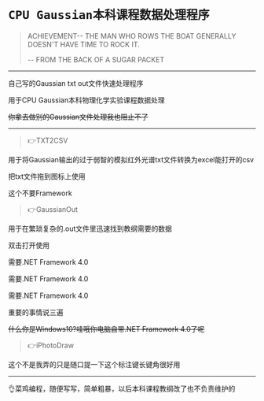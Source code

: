 `CPU Gaussian本科课程数据处理程序`
===

> ACHIEVEMENT--  THE MAN WHO ROWS THE BOAT GENERALLY 
>                DOESN'T HAVE TIME TO ROCK IT.
> 
>-- FROM THE BACK OF A SUGAR PACKET

---
自己写的Gaussian txt out文件快速处理程序

用于CPU Gaussian本科物理化学实验课程数据处理

~~你拿去做别的Gaussian文件处理我也阻止不了~~

---

> 👉TXT2CSV

用于将Gaussian输出的过于弱智的模拟红外光谱txt文件转换为excel能打开的csv

把txt文件拖到图标上使用

这个不要Framework

> 👉GaussianOut

用于在繁琐复杂的.out文件里迅速找到教纲需要的数据

双击打开使用

需要.NET Framework 4.0

需要.NET Framework 4.0

需要.NET Framework 4.0

重要的事情说三遍

~~什么你是Windows10?哇哦你电脑自带.NET Framework 4.0了呢~~

> 👉iPhotoDraw

这个不是我弄的只是随口提一下这个标注键长键角很好用

---

👌菜鸡编程，随便写写，简单粗暴，以后本科课程教纲改了也不负责维护的
